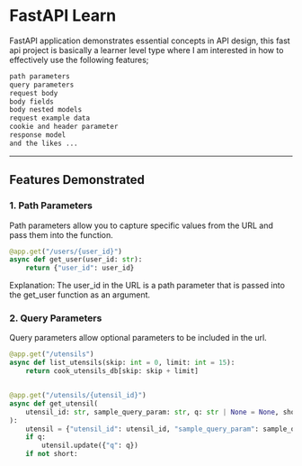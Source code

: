# FastAPI Learn

FastAPI application demonstrates essential concepts in API design, this fast api project is basically a learner level type where I am interested in how to effectively use the following features;
```bash
path parameters
query parameters
request body
body fields
body nested models
request example data
cookie and header parameter
response model
and the likes ...
```
---

## Features Demonstrated

### 1. **Path Parameters**
Path parameters allow you to capture specific values from the URL and pass them into the function.

```python
@app.get("/users/{user_id}")
async def get_user(user_id: str):
    return {"user_id": user_id}
```
Explanation:
The user_id in the URL is a path parameter that is passed into the get_user function as an argument.


### 2. **Query Parameters**
Query parameters allow optional parameters to be included in the url.

```python
@app.get("/utensils")
async def list_utensils(skip: int = 0, limit: int = 15):
    return cook_utensils_db[skip: skip + limit]


@app.get("/utensils/{utensil_id}")
async def get_utensil(
    utensil_id: str, sample_query_param: str, q: str | None = None, short: bool = False
):
    utensil = {"utensil_id": utensil_id, "sample_query_param": sample_query_param}
    if q:
        utensil.update({"q": q})
    if not short:

